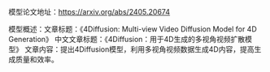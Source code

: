 模型论文地址：https://arxiv.org/abs/2405.20674

模型概述：文章标题：《4Diffusion: Multi-view Video Diffusion Model for 4D Generation》
中文文章标题：《4Diffusion：用于4D生成的多视角视频扩散模型》
文章内容：提出4Diffusion模型，利用多视角视频数据生成4D内容，提高生成质量和效率。
